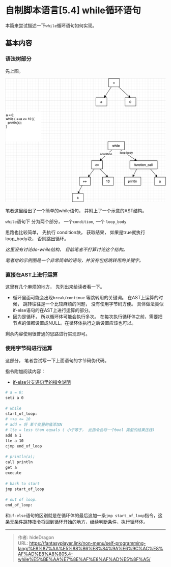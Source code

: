 # 自制脚本语言[5.4] while循环语句


本篇来尝试描述一下`while`循环语句如何实现。 

## 基本内容

### 语法树部分

先上图。

![while 的语法树](/img/program/while_ast1.png)



笔者这里给出了一个简单的while语句， 并附上了一个示意的AST结构。

`while`语句下 分为两个部分， 一个`condition`, 一个 `loop_body`

思路也比较简单， 先执行 condition块， 获取结果， 如果是true就执行loop_body块， 否则跳出循环。

*这里没有讨论do-while结构， 目前笔者不打算讨论这个结构。*

*笔者给的示例图是一个非常简单的语句，并没有包括跳转用的关键字。*

### 直接在AST上进行运算

这里有几个麻烦的地方， 先列出来给读者看一下。 

- 循环里面可能会出现`break/continue` 等跳转用的关键词。   在AST上运算的时候， 跳转往往是一个比较麻烦的问题，  没有使用字节码方便。 具体做法类似if-else语句的在AST上进行运算的部分。 
- 因为是循环， 所以循环体可能会执行多次。 在每次执行循环体之前，需要把节点的值都设置成NULL。在循环体执行之后设置应该也可以。  

剩余内容使用很普通的思路进行实现即可。   



### 使用字节码进行运算

这部分， 笔者尝试写一下上面语句的字节码伪代码。 

指令附加阅读内容： 

- [ if-else分支语句里的指令说明](../自制脚本语言5.1-分支语句/#使用字节码进行运算)

```bash
# a = 0;
seti a 0

# while
start_of_loop: 
# ++a <= 10
# add = 将 某个变量的值添加N
# lte = less than equals ( 小于等于， 此指令会将一个bool 类型的结果压栈)
add a 1 
lte a 10
cjmp end_of_loop

# println(a);
call println 
get a
execute

# back to start 
jmp start_of_loop

# out of loop.
end_of_loop: 
```



和`if-else`语句的区别就是在循环体的最后追加一条`jmp start_of_loop`指令，这条无条件跳转指令将回到循环开始的地方，继续判断条件，执行循环体。 


---

> 作者: hideDragon  
> URL: https://fantasyplayer.link/non-menu/self-programming-lang/%E8%87%AA%E5%88%B6%E8%84%9A%E6%9C%AC%E8%AF%AD%E8%A8%805.4-while%E5%BE%AA%E7%8E%AF%E8%AF%AD%E5%8F%A5/  

